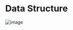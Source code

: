# Data Structure

![image](https://user-images.githubusercontent.com/33658792/236782658-780ee0c2-72cf-4a89-a6e2-1e5c865e9f7e.png)
